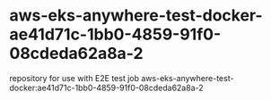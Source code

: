 # aws-eks-anywhere-test-docker-ae41d71c-1bb0-4859-91f0-08cdeda62a8a-2
repository for use with E2E test job aws-eks-anywhere-test-docker:ae41d71c-1bb0-4859-91f0-08cdeda62a8a-2
